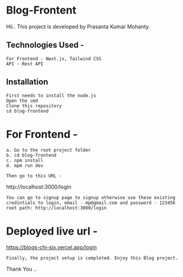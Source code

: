 # Blog-Frontent

Hii.. This project is developed by Prasanta Kumar Mohanty.

## Technologies Used -
```
For Frontend - Next.js, Tailwind CSS
API - Rest API
```

## Installation
```
First needs to install the node.js
Open the cmd
Clone this repository
cd blog-frontend

```

# For Frontend -
```
a. Go to the root project folder
b. cd blog-frontend
c. npm install
d. mpm run dev

Then go to this URL - 
```
http://localhost:3000/login
```
You can go to signup page to signup otherwise use these existing credintials to login, email - mp@gmail.com and password - 123456
root path: http://localhost:3000/login
```

# Deployed live url -
https://blogs-chi-six.vercel.app/login

```
Finally, the project setup is completed. Enjoy this Blog project.
```
Thank You ..